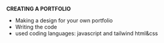 **CREATING A PORTFOLIO**

- Making a design for your own portfolio
- Writing the code
- used coding languages: javascript and tailwind html&css
